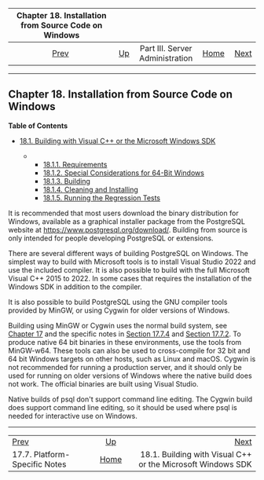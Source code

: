 

|            Chapter 18. Installation from Source Code on Windows           |                                                    |                                 |                                                       |                                                                                                        |
| :-----------------------------------------------------------------------: | :------------------------------------------------- | :-----------------------------: | ----------------------------------------------------: | -----------------------------------------------------------------------------------------------------: |
| [Prev](installation-platform-notes.html "17.7. Platform-Specific Notes")  | [Up](admin.html "Part III. Server Administration") | Part III. Server Administration | [Home](index.html "PostgreSQL 17devel Documentation") |  [Next](install-windows-full.html "18.1. Building with Visual C++ or the&#xA;  Microsoft Windows SDK") |

***

## Chapter 18. Installation from Source Code on Windows

**Table of Contents**

* [18.1. Building with Visual C++ or the Microsoft Windows SDK](install-windows-full.html)

  * *   [18.1.1. Requirements](install-windows-full.html#INSTALL-WINDOWS-FULL-REQUIREMENTS)
    * [18.1.2. Special Considerations for 64-Bit Windows](install-windows-full.html#INSTALL-WINDOWS-FULL-64-BIT)
    * [18.1.3. Building](install-windows-full.html#INSTALL-WINDOWS-FULL-BUILD)
    * [18.1.4. Cleaning and Installing](install-windows-full.html#INSTALL-WINDOWS-FULL-CLEAN-INST)
    * [18.1.5. Running the Regression Tests](install-windows-full.html#INSTALL-WINDOWS-FULL-REG-TESTS)

It is recommended that most users download the binary distribution for Windows, available as a graphical installer package from the PostgreSQL website at <https://www.postgresql.org/download/>. Building from source is only intended for people developing PostgreSQL or extensions.

There are several different ways of building PostgreSQL on Windows. The simplest way to build with Microsoft tools is to install Visual Studio 2022 and use the included compiler. It is also possible to build with the full Microsoft Visual C++ 2015 to 2022. In some cases that requires the installation of the Windows SDK in addition to the compiler.

It is also possible to build PostgreSQL using the GNU compiler tools provided by MinGW, or using Cygwin for older versions of Windows.

Building using MinGW or Cygwin uses the normal build system, see [Chapter 17](installation.html "Chapter 17. Installation from Source Code") and the specific notes in [Section 17.7.4](installation-platform-notes.html#INSTALLATION-NOTES-MINGW "17.7.4. MinGW/Native Windows") and [Section 17.7.2](installation-platform-notes.html#INSTALLATION-NOTES-CYGWIN "17.7.2. Cygwin"). To produce native 64 bit binaries in these environments, use the tools from MinGW-w64. These tools can also be used to cross-compile for 32 bit and 64 bit Windows targets on other hosts, such as Linux and macOS. Cygwin is not recommended for running a production server, and it should only be used for running on older versions of Windows where the native build does not work. The official binaries are built using Visual Studio.

Native builds of psql don't support command line editing. The Cygwin build does support command line editing, so it should be used where psql is needed for interactive use on Windows.

***

|                                                                           |                                                       |                                                                                                        |
| :------------------------------------------------------------------------ | :---------------------------------------------------: | -----------------------------------------------------------------------------------------------------: |
| [Prev](installation-platform-notes.html "17.7. Platform-Specific Notes")  |   [Up](admin.html "Part III. Server Administration")  |  [Next](install-windows-full.html "18.1. Building with Visual C++ or the&#xA;  Microsoft Windows SDK") |
| 17.7. Platform-Specific Notes                                             | [Home](index.html "PostgreSQL 17devel Documentation") |                                            18.1. Building with Visual C++ or the Microsoft Windows SDK |
